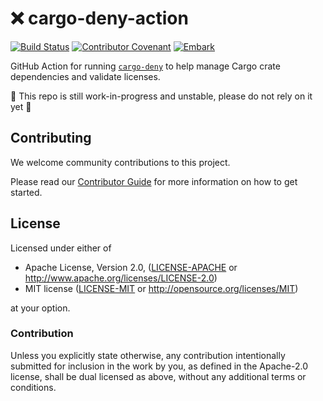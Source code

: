 # ❌ cargo-deny-action

[![Build Status](https://github.com/EmbarkStudios/cargo-deny-action/workflows/CI/badge.svg)](https://github.com/EmbarkStudios/cargo-deny-action/actions?workflow=CI)
[![Contributor Covenant](https://img.shields.io/badge/contributor%20covenant-v1.4%20adopted-ff69b4.svg)](CODE_OF_CONDUCT.md)
[![Embark](https://img.shields.io/badge/embark-open%20source-blueviolet.svg)](https://embark.dev)

GitHub Action for running [`cargo-deny`](https://github.com/EmbarkStudios/cargo-deny) to help manage Cargo crate dependencies and validate licenses.

🚧 This repo is still work-in-progress and unstable, please do not rely on it yet 🚧

## Contributing

We welcome community contributions to this project.

Please read our [Contributor Guide](CONTRIBUTING.md) for more information on how to get started.

## License

Licensed under either of

* Apache License, Version 2.0, ([LICENSE-APACHE](LICENSE-APACHE) or http://www.apache.org/licenses/LICENSE-2.0)
* MIT license ([LICENSE-MIT](LICENSE-MIT) or http://opensource.org/licenses/MIT)

at your option.

### Contribution

Unless you explicitly state otherwise, any contribution intentionally submitted for inclusion in the work by you, as defined in the Apache-2.0 license, shall be dual licensed as above, without any additional terms or conditions.
